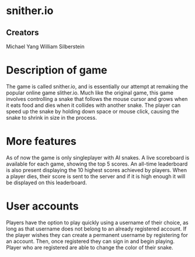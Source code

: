 # snither.io

## Creators
Michael Yang
William Silberstein

# Description of game
The game is called snither.io, and is essentially our attempt at remaking the popular online game slither.io. Much like the original game, this game involves controlling a snake that follows the mouse cursor and grows when it eats food and dies when it collides with another snake. The player can speed up the snake by holding down space or mouse click, causing the snake to shrink in size in the process. 

# More features
As of now the game is only singleplayer with AI snakes. A live scoreboard is available for each game, showing the top 5 scores. An all-time leaderboard is also present displaying the 10 highest scores achieved by players. When a player dies, their score is sent to the server and if it is high enough it will be displayed on this leaderboard. 

# User accounts
Players have the option to play quickly using a username of their choice, as long as that username does not belong to an already registered account. If the player wishes they can create a permanent username by registering for an account. Then, once registered they can sign in and begin playing. Player who are registered are able to change the color of their snake. 
